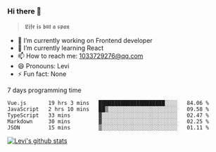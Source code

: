 ### Hi there 👋

> 𝕷𝖎𝖋𝖊 𝖎𝖘 𝖇𝖚𝖙 𝖆 𝖘𝖕𝖆𝖓

- 🔭 I’m currently working on Frontend developer
- 🌱 I’m currently learning React
- 📫 How to reach me: 1033729276@qq.com
- 😄 Pronouns: Levi
- ⚡ Fun fact: None


7 days programming time



<!--START_SECTION:waka-->
```text
Vue.js       19 hrs 3 mins   █████████████████████░░░░   84.06 % 
JavaScript   2 hrs 10 mins   ██▒░░░░░░░░░░░░░░░░░░░░░░   09.58 % 
TypeScript   33 mins         ▓░░░░░░░░░░░░░░░░░░░░░░░░   02.47 % 
Markdown     30 mins         ▓░░░░░░░░░░░░░░░░░░░░░░░░   02.25 % 
JSON         15 mins         ▒░░░░░░░░░░░░░░░░░░░░░░░░   01.11 % 
```
<!--END_SECTION:waka-->


[![Levi's github stats](https://github-readme-stats.vercel.app/api?username=chaossssss)](https://github.com/anuraghazra/github-readme-stats)
